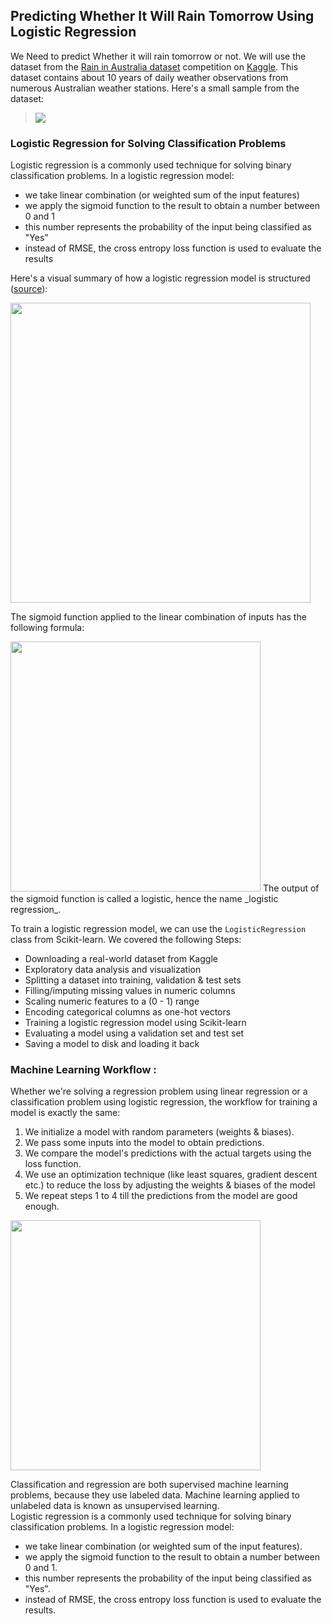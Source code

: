 ## Predicting Whether It Will Rain Tomorrow Using Logistic Regression

We Need to predict Whether it will rain tomorrow or not. We will use the dataset from the [Rain in Australia dataset](https://kaggle.com/jsphyg/weather-dataset-rattle-package) competition on [Kaggle](https://kaggle.com). This dataset contains about 10 years of daily weather observations from numerous Australian weather stations.
Here's a small sample from the dataset:
> 
> ![](https://i.imgur.com/5QNJvir.png)

### Logistic Regression for Solving Classification Problems

Logistic regression is a commonly used technique for solving binary classification problems. In a logistic regression model: 

- we take linear combination (or weighted sum of the input features) 
- we apply the sigmoid function to the result to obtain a number between 0 and 1
- this number represents the probability of the input being classified as "Yes"
- instead of RMSE, the cross entropy loss function is used to evaluate the results


Here's a visual summary of how a logistic regression model is structured ([source](http://datahacker.rs/005-pytorch-logistic-regression-in-pytorch/)):


<img src="https://i.imgur.com/YMaMo5D.png" width="480">

The sigmoid function applied to the linear combination of inputs has the following formula:

<img src="https://i.imgur.com/sAVwvZP.png" width="400">
The output of the sigmoid function is called a logistic, hence the name _logistic regression_.

To train a logistic regression model, we can use the `LogisticRegression` class from Scikit-learn. We covered the following Steps:

- Downloading a real-world dataset from Kaggle
- Exploratory data analysis and visualization
- Splitting a dataset into training, validation & test sets
- Filling/imputing missing values in numeric columns
- Scaling numeric features to a (0 - 1) range
- Encoding categorical columns as one-hot vectors
- Training a logistic regression model using Scikit-learn
- Evaluating a model using a validation set and test set
- Saving a model to disk and loading it back

### Machine Learning Workflow :

Whether we're solving a regression problem using linear regression or a classification problem using logistic regression, the workflow for training a model is exactly the same:

1. We initialize a model with random parameters (weights & biases).
2. We pass some inputs into the model to obtain predictions.
3. We compare the model's predictions with the actual targets using the loss function.  
4. We use an optimization technique (like least squares, gradient descent etc.) to reduce the loss by adjusting the weights & biases of the model
5. We repeat steps 1 to 4 till the predictions from the model are good enough.


<img src="https://www.deepnetts.com/blog/wp-content/uploads/2019/02/SupervisedLearning.png" width="400">


Classification and regression are both supervised machine learning problems, because they use labeled data. Machine learning applied to unlabeled data is known as unsupervised learning.  
Logistic regression is a commonly used technique for solving binary classification problems. In a logistic regression model: 

- we take linear combination (or weighted sum of the input features). 
- we apply the sigmoid function to the result to obtain a number between 0 and 1.
- this number represents the probability of the input being classified as "Yes".
- instead of RMSE, the cross entropy loss function is used to evaluate the results. 
